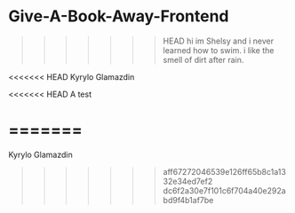 # Give-A-Book-Away-Frontend
>>>>>>> HEAD
hi im Shelsy and i never learned how to swim. i like the smell of dirt after rain. 

<<<<<<< HEAD
Kyrylo Glamazdin

<<<<<<< HEAD
A test 

=======
=======

Kyrylo Glamazdin
>>>>>>> aff67272046539e126ff65b8c1a1332e34ed7ef2
>>>>>>> dc6f2a30e7f101c6f704a40e292abd9f4b1af7be
